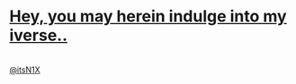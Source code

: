 # [Hey, you may herein indulge into my iverse..](./)
<div>
</div>
<br>
<a href="https://twitter.com/itsn1x" class="twitter-follow-button" data-show-count="false">@itsN1X</a><script async src="//platform.twitter.com/widgets.js" charset="utf-8"></script>
